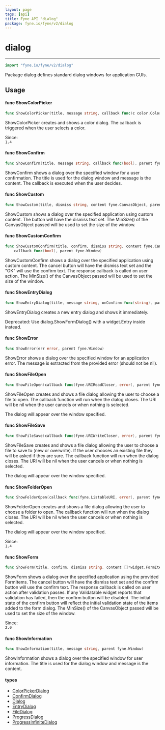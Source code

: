 ```yaml
---
layout: page
tags: [api]
title: Fyne API "dialog"
package: fyne.io/fyne/v2/dialog
---
```


# dialog
---
```go
import "fyne.io/fyne/v2/dialog"
```

Package dialog defines standard dialog windows for application GUIs.

## Usage

#### func  ShowColorPicker

```go
func ShowColorPicker(title, message string, callback func(c color.Color), parent fyne.Window)
```
ShowColorPicker creates and shows a color dialog. The callback is triggered when the user selects a color.


<div class="since">Since: <code>
1.4</code></div>

#### func  ShowConfirm

```go
func ShowConfirm(title, message string, callback func(bool), parent fyne.Window)
```
ShowConfirm shows a dialog over the specified window for a user confirmation. The title is used for the dialog window and message is the content. The callback is executed when the user decides.

#### func  ShowCustom

```go
func ShowCustom(title, dismiss string, content fyne.CanvasObject, parent fyne.Window)
```
ShowCustom shows a dialog over the specified application using custom content. The button will have the dismiss text set. The MinSize() of the CanvasObject passed will be used to set the size of the window.

#### func  ShowCustomConfirm

```go
func ShowCustomConfirm(title, confirm, dismiss string, content fyne.CanvasObject,
	callback func(bool), parent fyne.Window)
```
ShowCustomConfirm shows a dialog over the specified application using custom content. The cancel button will have the dismiss text set and the "OK" will use the confirm text. The response callback is called on user action. The MinSize() of the CanvasObject passed will be used to set the size of the window.

#### func  ShowEntryDialog

```go
func ShowEntryDialog(title, message string, onConfirm func(string), parent fyne.Window)
```
ShowEntryDialog creates a new entry dialog and shows it immediately.


<div class="deprecated">
Deprecated: Use dialog.ShowFormDialog() with a widget.Entry inside instead.</div>

#### func  ShowError

```go
func ShowError(err error, parent fyne.Window)
```
ShowError shows a dialog over the specified window for an application error. The message is extracted from the provided error (should not be nil).

#### func  ShowFileOpen

```go
func ShowFileOpen(callback func(fyne.URIReadCloser, error), parent fyne.Window)
```
ShowFileOpen creates and shows a file dialog allowing the user to choose a file to open. The callback function will run when the dialog closes. The URI will be nil when the user cancels or when nothing is selected.

The dialog will appear over the window specified.

#### func  ShowFileSave

```go
func ShowFileSave(callback func(fyne.URIWriteCloser, error), parent fyne.Window)
```
ShowFileSave creates and shows a file dialog allowing the user to choose a file to save to (new or overwrite). If the user chooses an existing file they will be asked if they are sure. The callback function will run when the dialog closes. The URI will be nil when the user cancels or when nothing is selected.

The dialog will appear over the window specified.

#### func  ShowFolderOpen

```go
func ShowFolderOpen(callback func(fyne.ListableURI, error), parent fyne.Window)
```
ShowFolderOpen creates and shows a file dialog allowing the user to choose a folder to open. The callback function will run when the dialog closes. The URI will be nil when the user cancels or when nothing is selected.

The dialog will appear over the window specified.


<div class="since">Since: <code>
1.4</code></div>

#### func  ShowForm

```go
func ShowForm(title, confirm, dismiss string, content []*widget.FormItem, callback func(bool), parent fyne.Window)
```
ShowForm shows a dialog over the specified application using the provided FormItems. The cancel button will have the dismiss text set and the confirm button will use the confirm text. The response callback is called on user action after validation passes. If any Validatable widget reports that validation has failed, then the confirm button will be disabled. The initial state of the confirm button will reflect the initial validation state of the items added to the form dialog. The MinSize() of the CanvasObject passed will be used to set the size of the window.


<div class="since">Since: <code>
2.0</code></div>

#### func  ShowInformation

```go
func ShowInformation(title, message string, parent fyne.Window)
```
ShowInformation shows a dialog over the specified window for user information. The title is used for the dialog window and message is the content.

#### types

 * [ColorPickerDialog](colorpickerdialog.html)
 * [ConfirmDialog](confirmdialog.html)
 * [Dialog](dialog.html)
 * [EntryDialog](entrydialog.html)
 * [FileDialog](filedialog.html)
 * [ProgressDialog](progressdialog.html)
 * [ProgressInfiniteDialog](progressinfinitedialog.html)
